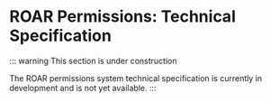 # ROAR Permissions: Technical Specification

::: warning This section is under construction

The ROAR permissions system technical specification is currently in development and is not yet available.
:::
